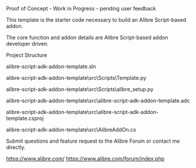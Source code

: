 Proof of Concept - Work in Progress - pending user feedback

This template is the starter code necessary to build an Alibre Script-based addon.

The core function and addon details are Alibre Script-based addon developer driven.

Project Structure 

alibre-script-adk-addon-template.sln

alibre-script-adk-addon-template\src\Scripts\Template.py

alibre-script-adk-addon-template\src\Scripts\alibre_setup.py

alibre-script-adk-addon-template\src\alibre-script-adk-addon-template.adc

alibre-script-adk-addon-template\src\alibre-script-adk-addon-template.csproj

alibre-script-adk-addon-template\src\AlibreAddOn.cs

Submit questions and feature request to the Alibre Forum or contact me directly.

https://www.alibre.com/ https://www.alibre.com/forum/index.php
